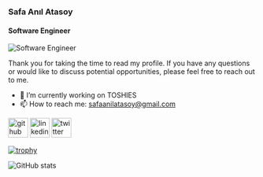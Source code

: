 ### Safa Anıl Atasoy
#### Software Engineer
![Software Engineer](https://user-images.githubusercontent.com/74038190/225813708-98b745f2-7d22-48cf-9150-083f1b00d6c9.gif)

Thank you for taking the time to read my profile. If you have any questions or would like to discuss potential opportunities, please feel free to reach out to me.

- 🔭 I’m currently working on TOSHIES 
- 📫 How to reach me: safaanilatasoy@gmail.com 


[<img src='https://cdn.jsdelivr.net/npm/simple-icons@3.0.1/icons/github.svg' alt='github' height='40'>](https://github.com/safaanilatasoy)  [<img src='https://cdn.jsdelivr.net/npm/simple-icons@3.0.1/icons/linkedin.svg' alt='linkedin' height='40'>](https://www.linkedin.com/in/safaanilatasoy/)  [<img src='https://cdn.jsdelivr.net/npm/simple-icons@3.0.1/icons/twitter.svg' alt='twitter' height='40'>](https://twitter.com/TitanTheDev)  

[![trophy](https://github-profile-trophy.vercel.app/?username=safaanilatasoy)](https://github.com/ryo-ma/github-profile-trophy)

![GitHub stats](https://github-readme-stats.vercel.app/api?username=safaanilatasoy&show_icons=true&count_private=true)  

